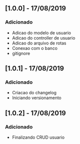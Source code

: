 ## [1.0.0] - 17/08/2019

### Adicionado
- Adicao do modelo de usuario
- Adicao do controller de usuario
- Adicao do arquivo de rotas
- Conexao com o banco
- gitignore

## [1.0.1] - 17/08/2019

### Adicionado
- Criacao do changelog
- Iniciando versionamento

## [1.0.2] - 17/08/2019

### Adicionado
- Finalizando CRUD usuario